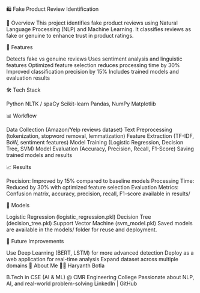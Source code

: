 🛍️ Fake Product Review Identification

📌 Overview
This project identifies fake product reviews using Natural Language Processing (NLP) and Machine Learning.
It classifies reviews as fake or genuine to enhance trust in product ratings.


🚀 Features


Detects fake vs genuine reviews
Uses sentiment analysis and linguistic features
Optimized feature selection reduces processing time by 30%
Improved classification precision by 15%
Includes trained models and evaluation results


🛠️ Tech Stack


Python
NLTK / spaCy
Scikit-learn
Pandas, NumPy
Matplotlib


📊 Workflow

Data Collection (Amazon/Yelp reviews dataset)
Text Preprocessing (tokenization, stopword removal, lemmatization)
Feature Extraction (TF-IDF, BoW, sentiment features)
Model Training (Logistic Regression, Decision Tree, SVM)
Model Evaluation (Accuracy, Precision, Recall, F1-Score)
Saving trained models and results


📈 Results


Precision: Improved by 15% compared to baseline models
Processing Time: Reduced by 30% with optimized feature selection
Evaluation Metrics: Confusion matrix, accuracy, precision, recall, F1-score available in results/


🧠 Models

Logistic Regression (logistic_regression.pkl)
Decision Tree (decision_tree.pkl)
Support Vector Machine (svm_model.pkl)
Saved models are available in the models/ folder for reuse and deployment.

🔮 Future Improvements

Use Deep Learning (BERT, LSTM) for more advanced detection
Deploy as a web application for real-time analysis
Expand dataset across multiple domains
🙋 About Me
👨‍💻 Haryanth Botla

B.Tech in CSE (AI & ML) @ CMR Engineering College
Passionate about NLP, AI, and real-world problem-solving
LinkedIn | GitHub
